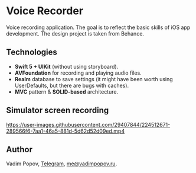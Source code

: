 # Voice Recorder
Voice recording application. The goal is to reflect the basic skills of iOS app development. The design project is taken from Behance.

## Technologies
* **Swift 5 + UIKit** (without using storyboard).
* **AVFoundation** for recording and playing audio files.
* **Realm** database to save settings (it might have been worth using UserDefaults, but there are bugs with caches).
* **MVC** pattern & **SOLID-based** architecture.

## Simulator screen recording


https://user-images.githubusercontent.com/29407844/224512671-289566f6-7aa1-46a5-881d-5d62d52d09ed.mp4



## Author
Vadim Popov, [Telegram](https://t.me/vadim_o_popov), me@vadimpopov.ru.
